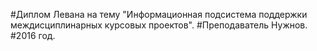#Диплом Левана на тему "Информационная подсистема поддержки междисциплинарных курсовых проектов".
#Преподаватель Нужнов. 
#2016 год.